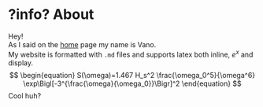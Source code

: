 # ?info? About

Hey!  
As I said on the [home](/home) page my name is Vano.     
My website is formatted with `.md` files and supports latex both inline, $e^x$ and display.  
$$
\begin{equation}
S(\omega)=1.467 H_s^2 \frac{\omega_0^5}{\omega^6} \exp\Bigl[-3^{\frac{\omega}{\omega_0}}\Bigr]^2
    \end{equation}
$$
Cool huh?